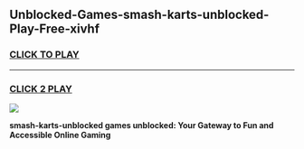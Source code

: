 
## Unblocked-Games-smash-karts-unblocked-Play-Free-xivhf
<h3>
<a href="https://premium76.site?title=smash-karts-unblocked&ref=10A">CLICK TO PLAY</a></h3>
<hr>

<h3>
<a href="https://premium76.site?title=smash-karts-unblocked&ref=10A">CLICK 2 PLAY</a>
  
</h3>

<a href="https://premium76.site?title=smash-karts-unblocked&ref=10A"><img src="https://clearcache.store/games.png"></a>


**smash-karts-unblocked games unblocked: Your Gateway to Fun and Accessible Online Gaming**
